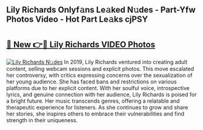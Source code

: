 ## Lily Richards Onlyf𝚊ns Le𝚊ked N𝚞des - Part-Yfw Photos Video - Hot Part Le𝚊ks cjPSY

# <h2><a href="http://ac26730.deff.icu/?id=Lily+Richards">🔗 New 👉🔴 Lily Richards VIDEO Photos</a></h2>

[![Lily Richards N𝚞des](https://i.imgur.com/rIISA9y.gif)](http://ac26730.deff.icu/?id=Lily+Richards)
In 2019, Lily Richards ventured into creating adult content, selling webcam sessions and explicit photos. This move escalated her controversy, with critics expressing concerns over the sexualization of her young audience. She has faced bans and restrictions on various platforms due to her explicit content. With her soulful voice, introspective lyrics, and genuine connection with her audience, Lily Richards is poised for a bright future. Her music transcends genres, offering a relatable and therapeutic experience for listeners. As she continues to grow and share her stories, she inspires others to embrace their vulnerabilities and find strength in their uniqueness.
